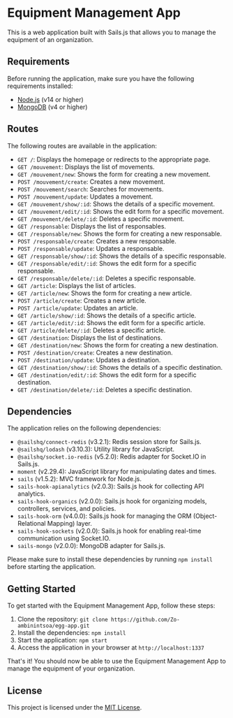 # Equipment Management App

This is a web application built with Sails.js that allows you to manage the equipment of an organization.

## Requirements

Before running the application, make sure you have the following requirements installed:

- [Node.js](https://nodejs.org) (v14 or higher)
- [MongoDB](https://www.mongodb.com) (v4 or higher)

## Routes

The following routes are available in the application:

- `GET /`: Displays the homepage or redirects to the appropriate page.
- `GET /mouvement`: Displays the list of movements.
- `GET /mouvement/new`: Shows the form for creating a new movement.
- `POST /mouvement/create`: Creates a new movement.
- `POST /mouvement/search`: Searches for movements.
- `POST /mouvement/update`: Updates a movement.
- `GET /mouvement/show/:id`: Shows the details of a specific movement.
- `GET /mouvement/edit/:id`: Shows the edit form for a specific movement.
- `GET /mouvement/delete/:id`: Deletes a specific movement.
- `GET /responsable`: Displays the list of responsables.
- `GET /responsable/new`: Shows the form for creating a new responsable.
- `POST /responsable/create`: Creates a new responsable.
- `POST /responsable/update`: Updates a responsable.
- `GET /responsable/show/:id`: Shows the details of a specific responsable.
- `GET /responsable/edit/:id`: Shows the edit form for a specific responsable.
- `GET /responsable/delete/:id`: Deletes a specific responsable.
- `GET /article`: Displays the list of articles.
- `GET /article/new`: Shows the form for creating a new article.
- `POST /article/create`: Creates a new article.
- `POST /article/update`: Updates an article.
- `GET /article/show/:id`: Shows the details of a specific article.
- `GET /article/edit/:id`: Shows the edit form for a specific article.
- `GET /article/delete/:id`: Deletes a specific article.
- `GET /destination`: Displays the list of destinations.
- `GET /destination/new`: Shows the form for creating a new destination.
- `POST /destination/create`: Creates a new destination.
- `POST /destination/update`: Updates a destination.
- `GET /destination/show/:id`: Shows the details of a specific destination.
- `GET /destination/edit/:id`: Shows the edit form for a specific destination.
- `GET /destination/delete/:id`: Deletes a specific destination.

## Dependencies

The application relies on the following dependencies:

- `@sailshq/connect-redis` (v3.2.1): Redis session store for Sails.js.
- `@sailshq/lodash` (v3.10.3): Utility library for JavaScript.
- `@sailshq/socket.io-redis` (v5.2.0): Redis adapter for Socket.IO in Sails.js.
- `moment` (v2.29.4): JavaScript library for manipulating dates and times.
- `sails` (v1.5.2): MVC framework for Node.js.
- `sails-hook-apianalytics` (v2.0.3): Sails.js hook for collecting API analytics.
- `sails-hook-organics` (v2.0.0): Sails.js hook for organizing models, controllers, services, and policies.
- `sails-hook-orm` (v4.0.0): Sails.js hook for managing the ORM (Object-Relational Mapping) layer.
- `sails-hook-sockets` (v2.0.0): Sails.js hook for enabling real-time communication using Socket.IO.
- `sails-mongo` (v2.0.0): MongoDB adapter for Sails.js.

Please make sure to install these dependencies by running `npm install` before starting the application.

## Getting Started

To get started with the Equipment Management App, follow these steps:

1. Clone the repository: `git clone https://github.com/Zo-ambinintsoa/egg-app.git`
2. Install the dependencies: `npm install`
3. Start the application: `npm start`
4. Access the application in your browser at `http://localhost:1337`

That's it! You should now be able to use the Equipment Management App to manage the equipment of your organization.

## License

This project is licensed under the [MIT License](LICENSE).
